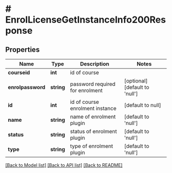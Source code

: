 # # EnrolLicenseGetInstanceInfo200Response

## Properties

Name | Type | Description | Notes
------------ | ------------- | ------------- | -------------
**courseid** | **int** | id of course |
**enrolpassword** | **string** | password required for enrolment | [optional] [default to 'null']
**id** | **int** | id of course enrolment instance | [default to null]
**name** | **string** | name of enrolment plugin | [default to 'null']
**status** | **string** | status of enrolment plugin | [default to 'null']
**type** | **string** | type of enrolment plugin | [default to 'null']

[[Back to Model list]](../../README.md#models) [[Back to API list]](../../README.md#endpoints) [[Back to README]](../../README.md)
